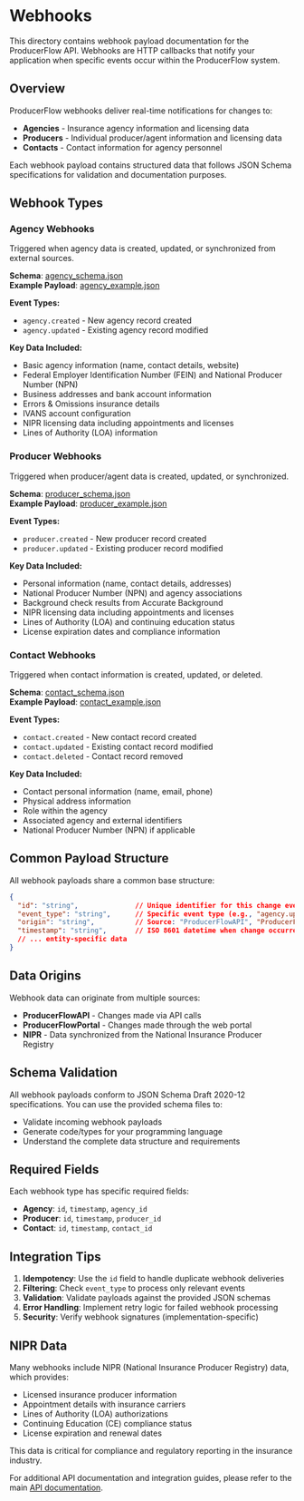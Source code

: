 # Webhooks

This directory contains webhook payload documentation for the ProducerFlow API. Webhooks are HTTP callbacks that notify your application when specific events occur within the ProducerFlow system.

## Overview

ProducerFlow webhooks deliver real-time notifications for changes to:

- **Agencies** - Insurance agency information and licensing data
- **Producers** - Individual producer/agent information and licensing data  
- **Contacts** - Contact information for agency personnel

Each webhook payload contains structured data that follows JSON Schema specifications for validation and documentation purposes.

## Webhook Types

### Agency Webhooks

Triggered when agency data is created, updated, or synchronized from external sources.

**Schema**: [agency_schema.json](./schema/agency_schema.json)  
**Example Payload**: [agency_example.json](./examples/agency_example.json)

**Event Types:**

- `agency.created` - New agency record created
- `agency.updated` - Existing agency record modified

**Key Data Included:**

- Basic agency information (name, contact details, website)
- Federal Employer Identification Number (FEIN) and National Producer Number (NPN)
- Business addresses and bank account information
- Errors & Omissions insurance details
- IVANS account configuration
- NIPR licensing data including appointments and licenses
- Lines of Authority (LOA) information

### Producer Webhooks

Triggered when producer/agent data is created, updated, or synchronized.

**Schema**: [producer_schema.json](./schema/producer_schema.json)  
**Example Payload**: [producer_example.json](./examples/producer_example.json)

**Event Types:**

- `producer.created` - New producer record created
- `producer.updated` - Existing producer record modified

**Key Data Included:**

- Personal information (name, contact details, addresses)
- National Producer Number (NPN) and agency associations
- Background check results from Accurate Background
- NIPR licensing data including appointments and licenses
- Lines of Authority (LOA) and continuing education status
- License expiration dates and compliance information

### Contact Webhooks

Triggered when contact information is created, updated, or deleted.

**Schema**: [contact_schema.json](./schema/contact_schema.json)  
**Example Payload**: [contact_example.json](./examples/contact_example.json)

**Event Types:**

- `contact.created` - New contact record created
- `contact.updated` - Existing contact record modified
- `contact.deleted` - Contact record removed

**Key Data Included:**

- Contact personal information (name, email, phone)
- Physical address information
- Role within the agency
- Associated agency and external identifiers
- National Producer Number (NPN) if applicable

## Common Payload Structure

All webhook payloads share a common base structure:

```json
{
  "id": "string",              // Unique identifier for this change event
  "event_type": "string",      // Specific event type (e.g., "agency.updated")
  "origin": "string",          // Source: "ProducerFlowAPI", "ProducerFlowPortal", "NIPR"
  "timestamp": "string",       // ISO 8601 datetime when change occurred
  // ... entity-specific data
}
```

## Data Origins

Webhook data can originate from multiple sources:

- **ProducerFlowAPI** - Changes made via API calls
- **ProducerFlowPortal** - Changes made through the web portal
- **NIPR** - Data synchronized from the National Insurance Producer Registry

## Schema Validation

All webhook payloads conform to JSON Schema Draft 2020-12 specifications. You can use the provided schema files to:

- Validate incoming webhook payloads
- Generate code/types for your programming language
- Understand the complete data structure and requirements

## Required Fields

Each webhook type has specific required fields:

- **Agency**: `id`, `timestamp`, `agency_id`
- **Producer**: `id`, `timestamp`, `producer_id`  
- **Contact**: `id`, `timestamp`, `contact_id`

## Integration Tips

1. **Idempotency**: Use the `id` field to handle duplicate webhook deliveries
2. **Filtering**: Check `event_type` to process only relevant events
3. **Validation**: Validate payloads against the provided JSON schemas
4. **Error Handling**: Implement retry logic for failed webhook processing
5. **Security**: Verify webhook signatures (implementation-specific)

## NIPR Data

Many webhooks include NIPR (National Insurance Producer Registry) data, which provides:

- Licensed insurance producer information
- Appointment details with insurance carriers
- Lines of Authority (LOA) authorizations
- Continuing Education (CE) compliance status
- License expiration and renewal dates

This data is critical for compliance and regulatory reporting in the insurance industry.

For additional API documentation and integration guides, please refer to the main [API documentation](../wiki/Webhooks.md.md).
